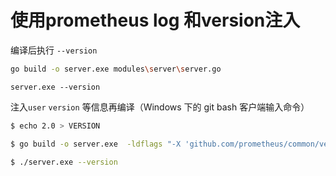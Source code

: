 # 使用prometheus log 和version注入

编译后执行 `--version`

```sh
go build -o server.exe modules\server\server.go
```

```
server.exe --version
```

注入`user` `version` 等信息再编译（Windows 下的 git bash 客户端输入命令）

```sh
$ echo 2.0 > VERSION
```

```sh
$ go build -o server.exe  -ldflags "-X 'github.com/prometheus/common/version.BuildUser=root@n9e'  -X 'github.com/prometheus/common/version.BuildDate=`date`' -X 'github.com/prometheus/common/version.Version=`cat VERSION`'" modules/server/server.go
```

```sh
$ ./server.exe --version
```

